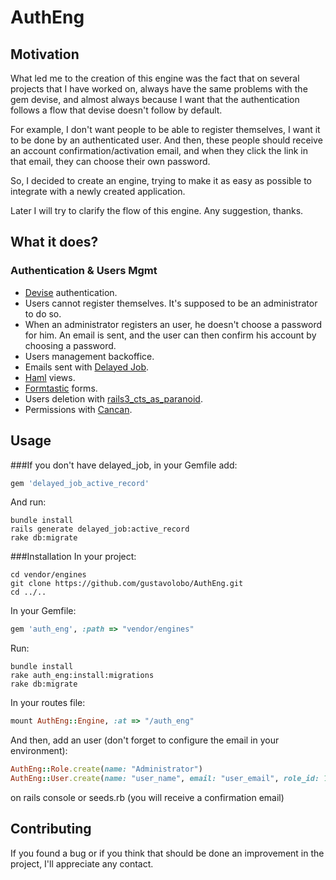 AuthEng
=======

Motivation
----------
What led me to the creation of this engine was the fact that on several projects that I have worked on, always have the same problems with the gem devise, and almost always because I want that the authentication follows a flow that devise doesn't follow by default.

For example, I don't want people to be able to register themselves, I want it to be done by an authenticated user. And then, these people should receive an account confirmation/activation email, and when they click the link in that email, they can choose their own password.

So, I decided to create an engine, trying to make it as easy as possible to integrate with a newly created application.

Later I will try to clarify the flow of this engine. Any suggestion, thanks.

What it does?
-------------
### Authentication & Users Mgmt
* [Devise](https://github.com/plataformatec/devise) authentication.
* Users cannot register themselves. It's supposed to be an administrator to do so.
* When an administrator registers an user, he doesn't choose a password for him. An email is sent, and the user can then confirm his account by choosing a password.
* Users management backoffice.
* Emails sent with [Delayed Job](https://github.com/collectiveidea/delayed_job).
* [Haml](https://github.com/haml/haml) views.
* [Formtastic](https://github.com/justinfrench/formtastic) forms.
* Users deletion with [rails3_cts_as_paranoid](https://github.com/goncalossilva/rails3_acts_as_paranoid).
* Permissions with [Cancan](https://github.com/ryanb/cancan).

Usage
-----
###If you don't have delayed_job, in your Gemfile add:
```ruby
gem 'delayed_job_active_record'
```
And run:
```
bundle install
rails generate delayed_job:active_record
rake db:migrate
```

###Installation
In your project:
```
cd vendor/engines
git clone https://github.com/gustavolobo/AuthEng.git
cd ../..
```
In your Gemfile:
```ruby
gem 'auth_eng', :path => "vendor/engines"
```
Run:
```
bundle install
rake auth_eng:install:migrations
rake db:migrate
```
In your routes file:
```ruby
mount AuthEng::Engine, :at => "/auth_eng"
```
And then, add an user (don't forget to configure the email in your environment):
```ruby
AuthEng::Role.create(name: "Administrator")
AuthEng::User.create(name: "user_name", email: "user_email", role_id: 1)
```
on rails console or seeds.rb
(you will receive a confirmation email)

Contributing
------------
If you found a bug or if you think that should be done an improvement in the project, I'll appreciate any contact.